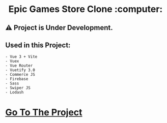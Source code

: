 <h1 align="center" style="margin-top: 0px;">Epic Games Store Clone :computer:</h1>

## :warning:	Project is Under Development.

## Used in this Project:
```
- Vue 3 + Vite
- Vuex
- Vue Router
- Vuetify 3.0
- Commerce JS
- Firebase
- Sass
- Swiper JS
- Lodash
```

# [Go To The Project](https://rzayevgara-epic-store-clone.netlify.app/#/)